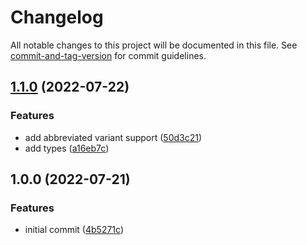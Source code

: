 # Changelog

All notable changes to this project will be documented in this file. See [commit-and-tag-version](https://github.com/absolute-version/commit-and-tag-version) for commit guidelines.

## [1.1.0](https://github.com/aparajita/tailwind-ionic/compare/v1.0.0...v1.1.0) (2022-07-22)


### Features

* add abbreviated variant support ([50d3c21](https://github.com/aparajita/tailwind-ionic/commit/50d3c21131b58e70024847376c3c82705a0f4226))
* add types ([a16eb7c](https://github.com/aparajita/tailwind-ionic/commit/a16eb7cdacceb419ee617bf1d69eb29715c8e7f9))

## 1.0.0 (2022-07-21)


### Features

* initial commit ([4b5271c](https://github.com/aparajita/tailwind-ionic/commit/4b5271ccd6cf14a4f2476e2370919105f27be0ac))
